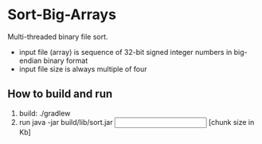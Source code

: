 # Sort-Big-Arrays
Multi-threaded binary file sort.
- input file (array) is sequence of 32-bit signed integer numbers in big-endian binary format
- input file size is always multiple of four

## How to build and run
1. build: ./gradlew
2. run java -jar build/lib/sort.jar <threads number> <input file> <output file> [chunk size in Kb]
